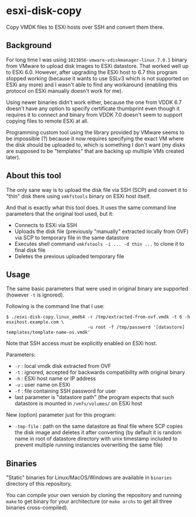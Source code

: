 # esxi-disk-copy
Copy VMDK files to ESXi hosts over SSH and convert them there.

## Background

For long time I was using `1023856-vmware-vdiskmanager-linux.7.0.1` binary from VMware to upload disk images to ESXi datastore. That worked well up to ESXi 6.0. However, after upgrading the ESXi host to 6.7 this program stopped working (because it wants to use SSLv3 which is not supported on ESXi any more) and I wasn't able to find any workaround (enabling this protocol on ESXi manually doesn't work for me).

Using newer binaries didn't work either, because the one from VDDK 6.7 doesn't have any option to specify certificate thumbprint even though it requires it to connect and binary from VDDK 7.0 doesn't seem to support copying files to remote ESXi at all.

Programming custom tool using the library provided by VMware seems to be impossible (?) because it now requires specifying the exact VM where the disk should be uploaded to, which is something I don't want (my disks are supposed to be "templates" that are backing up multiple VMs created later).

## About this tool

The only sane way is to upload the disk file via SSH (SCP) and convert it to "thin" disk there using `vmkfstools` binary on ESXi host itself.

And that is exactly what this tool does. It uses the same command line parameters that the original tool used, but it:
- Connects to ESXi via SSH
- Uploads the disk file (previously "manually" extracted locally from OVF) via SCP to temporary file in the same datastore
- Executes shell command `vmkfstools -i ... -d thin ...` to clone it to final disk file
- Deletes the previous uploaded temporary file

## Usage

The same basic parameters that were used in original binary are supported (however `-t` is ignored).

Following is the command line that I use:

```
$ ./esxi-disk-copy.linux_amd64 -r /tmp/extracted-from-ovf.vmdk -t 6 -h esxihost.example.com \
                               -u root -f /tmp/password '[datastore] templates/template-name-os.vmdk'
```

Note that SSH access must be explicitly enabled on ESXi host.

Parameters:
- `-r` : local vmdk disk extracted from OVF
- `-t` : ignored, accepted for backwards compatibility with original binary
- `-h` : ESXi host name or IP address
- `-u` : user name on ESXi
- `-f` : file containing SSH password for user
- last parameter is "datastore path" (the program expects that such datastore is mounted in `/vmfs/volumes/` on ESXi host

New (option) parameter just for this program:
- `-tmp-file` : path on the same datastore as final file where SCP copies the disk image and deletes it after converting (by default it is random name in root of datastore directory with unix timestamp included to prevent multiple running instancies overwriting the same file)

## Binaries

"Static" binaries for Linux/MacOS/Windows are available in `binaries` directory of this repository.

You can compile your own version by cloning the repository and running `make` to get binary for your architecture (or `make archs` to get all three binaries cross-compiled).




